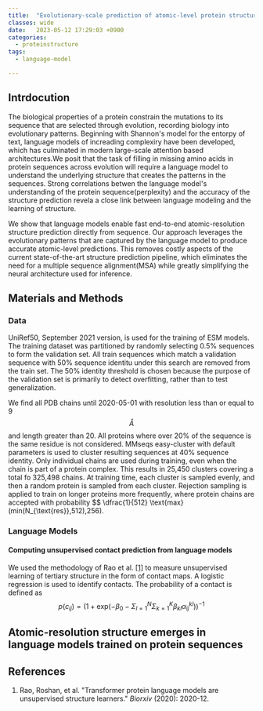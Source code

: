 ```yaml
---
title:  "Evolutionary-scale prediction of atomic-level protein structure with a language model(2023)"
classes: wide
date:   2023-05-12 17:29:03 +0900
categories: 
  - proteinstructure
tags:
  - language-model

---
```


## Intrdocution

The biological properties of a protein constrain the mutations to its sequence that are selected through evolution, recording biology into evolutionary patterns. Beginning with Shannon's model for the entorpy of text, language models of increading complexiry have been developed, which has culminated in modern large-scale attention based architectures.We posit that the task of filling in missing amino acids in protein sequences across evolution will require a language model to understand the underlying structure that creates the patterns in the sequences. Strong correlations betwen the language model's understanding of the protein sequence(perplexity) and the accuracy of the structure prediction revela a close link between language modeling and the learning of structure. 

We show that language models enable fast end-to-end atomic-resolution structure prediction directly from sequence. Our approach leverages the evolutionary patterns that are captured by the language model to produce accurate atomic-level predictions. This removes costly aspects of the current state-of-the-art structure prediction pipeline, which eliminates the need for a multiple sequence alignment(MSA) while greatly simplifying the neural architecture used for inference. 

## Materials and Methods

### Data

UniRef50, September 2021 version, is used for the training of ESM models. The training dataset was partitioned by randomly selecting 0.5% sequences to form the validation set. All train sequences which match a validation sequence with 50% sequence identitu under this search are removed from the train set. The 50% identity threshold is chosen because the purpose of the validation set is primarily to detect overfitting, rather than to test generalization. 

We find all PDB chains until 2020-05-01 with resolution less than or equal to 9$$\mathring{A}$$and length greater than 20. All proteins where over 20% of the sequence is the same residue is not considered. MMseqs easy-cluster with default parameters is used to cluster resulting sequences at 40% sequence identity. Only individual chains are used during training, even when the chain is part of a protein complex. This results in 25,450 clusters covering a total fo 325,498 chains. At training time, each cluster is sampled evenly, and then a random protein is sampled from each cluster. Rejection sampling is applied to train on longer proteins more frequently, where protein chains are accepted with probability $$ \dfrac{1}{512} \text{max}(min(N_{\text{res}},512),256).

### Language Models

#### Computing unsupervised contact prediction from language models

We used the methodology of Rao et al. [[1]](https://www.biorxiv.org/content/10.1101/2020.12.15.422761v1.abstract) to measure unsupervised learning of tertiary structure in the form of contact maps. A logistic regression is used to identify contacts. The probability of a contact is defined as $$p(c_{ij}) = (1+\text{exp}(-\beta_{0}-\Sigma_{l=1}^{N}\Sigma_{k=1}^{K} \beta_{kl} \alpha_{ij}^{kl}))^{-1}$$



## Atomic-resolution structure emerges in language models trained on protein sequences



## References

1. Rao, Roshan, et al. "Transformer protein language models are unsupervised structure learners." *Biorxiv* (2020): 2020-12.

